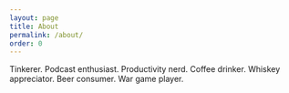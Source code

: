 ```yaml
---
layout: page
title: About
permalink: /about/
order: 0
---
```

Tinkerer. Podcast enthusiast. Productivity nerd. Coffee drinker. Whiskey appreciator. Beer consumer. War game player.